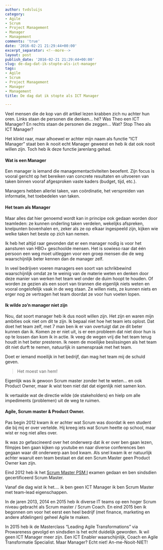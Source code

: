 ```yaml
---
author: tvdsluijs
category:
- Agile
- Scrum
- Project Management
- Manager
- Management
comments: 'true'
date: '2016-02-21 21:29:44+00:00'
excerpt_separator: <!--more-->
layout: post
publish_date: '2016-02-21 21:29:44+00:00'
slug: de-dag-dat-ik-stopte-als-ict-manager
tags:
- Agile
- Scrum
- Project Management
- Manager
- Management
title: De dag dat ik stopte als ICT Manager

---
```

Veel mensen die de kop van dit artikel lezen krabben zich nu achter hun oren.
Links staan de personen die denken… hé? Was Theo een ICT Manager? En rechts
staan de personen die zeggen… Wat? Stop Theo als ICT Manager?

Het klinkt raar, maar alhoewel er achter mijn naam als functie “ICT Manager”
staat ben ik nooit echt Manager geweest en heb ik dat ook nooit willen zijn.
Toch heb ik deze functie jarenlang gehad.
<!--more-->
#### Wat is een Manager

Een manager is iemand die managementactiviteiten beoefent. Zijn focus is
vooral gericht op het bereiken van concrete resultaten en uitvoeren van taken
binnen vooraf afgesproken vaste kaders (budget, tijd, etc.).

Managers hebben allerlei taken, van coördinatie, het verspreiden van
informatie, het toebedelen van taken.

#### Het team als Manager

Maar alles dat hier genoemd wordt kan in principe ook gedaan worden door
teamleden: ze kunnen onderling taken verdelen, wekelijks afspreken, knelpunten
bovenhalen en, zeker als ze op elkaar ingespeeld zijn, kijken wie welke taken
het beste op zich kan nemen.

Ik heb het altijd raar gevonden dat er een manager nodig is voor het aansturen
van HBO+ geschoolde mensen. Het is sowieso raar dat één persoon een weg moet
uitleggen voor een groep mensen die de weg waarschijnlijk beter kennen dan de
manager zelf.

In veel bedrijven voeren managers een soort van schrikbewind waarschijnlijk
omdat ze te weinig van de materie weten en denken door deze manier van werken
het team wel onder de duim hoopt te houden. Of worden ze gezien als een soort
van tirannen die eigenlijk niets weten en vooral ongelofelijk vaak in de weg
staan. Ze willen niets, ze kunnen niets en erger nog ze vertragen het team
doordat ze voor hun voeten lopen.

#### Ik wilde zo’n manager niet zijn

Nou, dat soort manager heb ik dus nooit willen zijn. Het zijn en waren mijn
ambities ook niet om dit te zijn. Ik bepaal niet hoe het team iets oplost. Dat
doet het team zelf, met 7 man ben ik er van overtuigt dat ze dit beter kunnen
dan ik. Komen ze er niet uit, is er een probleem dat niet door hun is op te
lossen dan kom ik in actie. Ik veeg de wegen vrij die het team terug houdt in
het beter presteren. Ik neem de moeilijke beslissingen als het team dit niet
durft te nemen, natuurlijk in samenspraak met het team.

Doet er iemand moeilijk in het bedrijf, dan mag het team mij de schuld geven.

> Het moest van hem!

Eigenlijk was ik gewoon Scrum master zonder het te weten… en ook Product
Owner, maar ik wist toen niet dat dat eigenlijk niet samen kon.

Ik vertaalde wat de directie wilde (de stakeholders) en hielp om alle
impediments (problemen) uit de weg te ruimen.

#### Agile, Scrum master & Product Owner.

Pas begin 2012 kwam ik er achter wat Scrum was doordat ik een student die bij
mij er over vertelde. Hij kreeg iets wat Scrum heette op school, maar wist er
nog niet alles over.

Ik was zo gefascineerd over het onderwerp dat ik er over ben gaan lezen,
filmpjes ben gaan kijken op youtube en naar diverse conferences ben gegaan
waar dit onderwerp aan bod kwam. Als snel kwam ik er natuurlijk achter waaruit
een team bestaat en dat een Scrum Master geen Product Owner kan zijn.

Eind 2012 heb ik het [Scrum Master PSM
I](https://itheo.nl/2012/11/professional-scrum-master-i-examen/) examen gedaan
en ben sindsdien gecertificeerd Scrum Master.

Vanaf die dag wist ik het…. ik ben geen ICT Manager ik ben Scrum Master met
team-lead eigenschappen.

In de jaren 2013, 2014 en 2015 heb ik diverse IT teams op een hoger Scrum
niveau gebracht als Scrum master / Scrum Coach. En eind 2015 ben ik begonnen
om voor het eerst een heel bedrijf (met finance, marketing en andere
afdelingen) geheel Agile te maken.

In 2015 heb ik de Masterclass “Leading Agile Transformations” via Prowareness
gevolgd en sindsdien is het echt duidelijk geworden. Ik wil geen ICT Manager
meer zijn. Een ICT Enabler waarschijnlijk, Coach en Agile Transformatie
Specialist. Maar Manager? Echt niet! An-me-Nooit-NIET!

